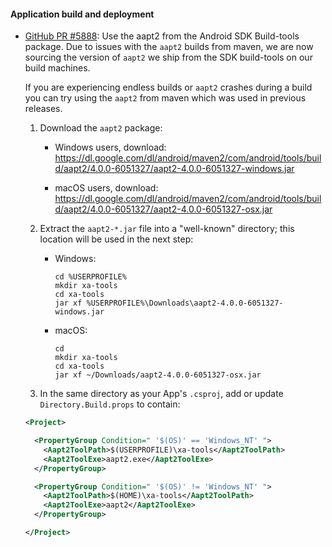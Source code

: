 #### Application build and deployment

- [GitHub PR #5888](https://github.com/xamarin/xamarin-android/pull/5888):
  Use the aapt2 from the Android SDK Build-tools package.
  Due to issues with the `aapt2` builds from maven, we are now sourcing
  the version of `aapt2` we ship from the SDK build-tools on our build machines.

  If you are experiencing endless builds or `aapt2` crashes during a build you
  can try using the `aapt2` from maven which was used in previous releases.

  1. Download the `aapt2` package:

      * Windows users, download: https://dl.google.com/dl/android/maven2/com/android/tools/build/aapt2/4.0.0-6051327/aapt2-4.0.0-6051327-windows.jar

      * macOS users, download: https://dl.google.com/dl/android/maven2/com/android/tools/build/aapt2/4.0.0-6051327/aapt2-4.0.0-6051327-osx.jar

  2. Extract the `aapt2-*.jar` file into a "well-known" directory; this location will be used in the next step:

      * Windows:

            cd %USERPROFILE%
            mkdir xa-tools
            cd xa-tools
            jar xf %USERPROFILE%\Downloads\aapt2-4.0.0-6051327-windows.jar

      * macOS:

            cd
            mkdir xa-tools
            cd xa-tools
            jar xf ~/Downloads/aapt2-4.0.0-6051327-osx.jar

  3. In the same directory as your App's `.csproj`, add or update `Directory.Build.props` to contain:

    ```xml
    <Project>

      <PropertyGroup Condition=" '$(OS)' == 'Windows_NT' ">
        <Aapt2ToolPath>$(USERPROFILE)\xa-tools</Aapt2ToolPath>
        <Aapt2ToolExe>aapt2.exe</Aapt2ToolExe>
      </PropertyGroup>

      <PropertyGroup Condition=" '$(OS)' != 'Windows_NT' ">
        <Aapt2ToolPath>$(HOME)\xa-tools</Aapt2ToolPath>
        <Aapt2ToolExe>aapt2</Aapt2ToolExe>
      </PropertyGroup>

    </Project>
    ```
